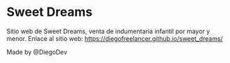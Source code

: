 # Sweet Dreams
Sitio web de Sweet Dreams, venta de indumentaria infantil por mayor y menor.
Enlace al sitio web: https://diegofreelancer.github.io/sweet_dreams/

Made by @DiegoDev

